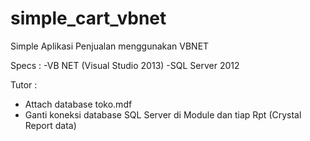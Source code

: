 # simple_cart_vbnet
Simple Aplikasi Penjualan menggunakan VBNET 

Specs :
-VB NET (Visual Studio 2013)
-SQL Server 2012

Tutor : 
- Attach database toko.mdf
- Ganti koneksi database SQL Server di Module dan tiap Rpt (Crystal Report data) 
